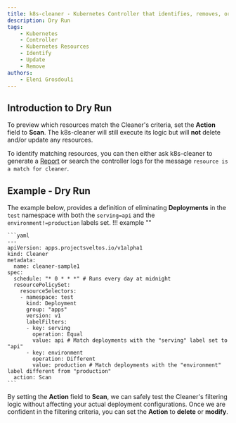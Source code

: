 ```yaml
---
title: k8s-cleaner - Kubernetes Controller that identifies, removes, or updates stale/orphaned or unhealthy resources
description: Dry Run
tags:
    - Kubernetes
    - Controller
    - Kubernetes Resources
    - Identify
    - Update
    - Remove
authors:
    - Eleni Grosdouli
---
```


## Introduction to Dry Run

To preview which resources match the Cleaner's criteria, set the **Action** field to **Scan**. The k8s-cleaner will still execute its logic but will **not** delete and/or update any resources.

To identify matching resources, you can then either ask k8s-cleaner to generate a [Report](../../../reports/k8s-cleaner_reports.md) or search the controller logs for the message `resource is a match for cleaner`.


## Example - Dry Run

The example below, provides a definition of eliminating **Deployments** in the `test` namespace with both the `serving=api` and the `environment!=production` labels set. 
!!! example ""

	```yaml
	---
    apiVersion: apps.projectsveltos.io/v1alpha1
    kind: Cleaner
    metadata:
      name: cleaner-sample1
    spec:
      schedule: "* 0 * * *" # Runs every day at midnight
      resourcePolicySet:
        resourceSelectors:
        - namespace: test
          kind: Deployment
          group: "apps"
          version: v1
          labelFilters:
          - key: serving
            operation: Equal
            value: api # Match deployments with the "serving" label set to "api"
          - key: environment
            operation: Different
            value: production # Match deployments with the "environment" label different from "production"
      action: Scan
	```

By setting the **Action** field to **Scan**, we can safely test the Cleaner's filtering logic without affecting your actual deployment configurations. Once we are confident in the filtering criteria, you can set the **Action** to **delete** or **modify**.
